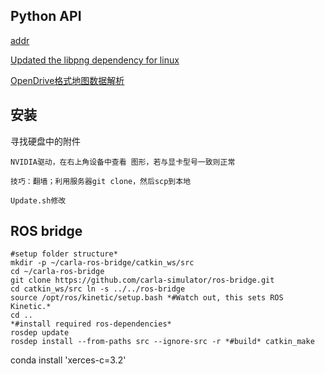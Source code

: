 ## Python API
[addr](https://carla.readthedocs.io/en/latest/python_api/#carlaworld-class)


[Updated the libpng dependency for linux](https://github.com/carla-simulator/carla/pull/1173)

[OpenDrive格式地图数据解析](https://blog.csdn.net/lewif/article/details/78575840#commentBox)



## 安装
寻找硬盘中的附件

	NVIDIA驱动，在右上角设备中查看 图形，若与显卡型号一致则正常
	
	技巧：翻墙；利用服务器git clone，然后scp到本地
	
	Update.sh修改  



## ROS bridge
	#setup folder structure*
	mkdir -p ~/carla-ros-bridge/catkin_ws/src
	cd ~/carla-ros-bridge
	git clone https://github.com/carla-simulator/ros-bridge.git
	cd catkin_ws/src ln -s ../../ros-bridge
	source /opt/ros/kinetic/setup.bash *#Watch out, this sets ROS Kinetic.*
	cd ..
	*#install required ros-dependencies*
	rosdep update
	rosdep install --from-paths src --ignore-src -r *#build* catkin_make



conda install 'xerces-c=3.2'